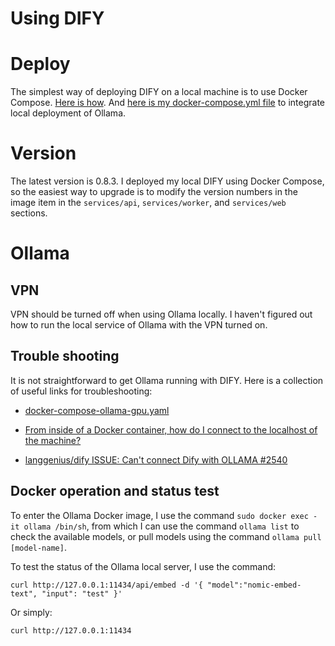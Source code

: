 Using DIFY
===

# Deploy
The simplest way of deploying DIFY on a local machine is to use Docker Compose. [Here is how](https://docs.dify.ai/getting-started/install-self-hosted/docker-compose). And [here is my docker-compose.yml file](docker-compose.yaml) to integrate local deployment of Ollama.

# Version
The latest version is 0.8.3. I deployed my local DIFY using Docker Compose, so the easiest way to upgrade is to modify the version numbers in the image item in the `services/api`, `services/worker`, and `services/web` sections.

# Ollama
## VPN
VPN should be turned off when using Ollama locally. I haven't figured out how to run the local service of Ollama with the VPN turned on.

## Trouble shooting
It is not straightforward to get Ollama running with DIFY. Here is a collection of useful links for troubleshooting:

- [docker-compose-ollama-gpu.yaml](https://github.com/valiantlynx/ollama-docker/blob/main/docker-compose-ollama-gpu.yaml)

- [From inside of a Docker container, how do I connect to the localhost of the machine?](https://stackoverflow.com/questions/24319662/from-inside-of-a-docker-container-how-do-i-connect-to-the-localhost-of-the-mach)

- [langgenius/dify ISSUE: Can't connect Dify with OLLAMA #2540](https://github.com/langgenius/dify/issues/2540)

## Docker operation and status test
To enter the Ollama Docker image, I use the command `sudo docker exec -it ollama /bin/sh`, from which I can use the command `ollama list` to check the available models, or pull models using the command `ollama pull [model-name]`.

To test the status of the Ollama local server, I use the command:

```curl http://127.0.0.1:11434/api/embed -d '{ "model":"nomic-embed-text", "input": "test" }'```

Or simply:

```curl http://127.0.0.1:11434```
